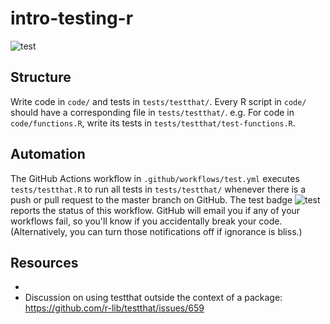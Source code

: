 
# intro-testing-r

<!-- badges: start -->
![test](https://github.com/SchlossLab/intro-testing-r/workflows/test/badge.svg)
<!-- badges: end -->

## Structure

Write code in `code/` and tests in `tests/testthat/`.
Every R script in `code/` should have a corresponding file in `tests/testthat/`.
e.g. For code in `code/functions.R`, write its tests in `tests/testthat/test-functions.R`.

## Automation

The GitHub Actions workflow in `.github/workflows/test.yml` executes 
`tests/testthat.R` to run all tests in `tests/testthat/` whenever there is a 
push or pull request to the master branch on GitHub.
The test badge ![test](https://github.com/SchlossLab/intro-testing-r/workflows/test/badge.svg)
reports the status of this workflow.
GitHub will email you if any of your workflows fail,
so you'll know if you accidentally break your code.
(Alternatively, you can turn those notifications off if ignorance is bliss.)

## Resources

- 
- Discussion on using testthat outside the context of a package: https://github.com/r-lib/testthat/issues/659

